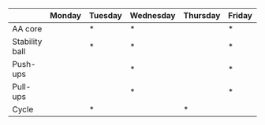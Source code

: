 | | Monday | Tuesday | Wednesday | Thursday | Friday | Saturday | Sunday |
| ---- | ---- | ---- | ---- | ---- | ---- | ---- | ---- | 
| AA core |    | * | * |   |  * | | |
| Stability ball |  |  * |  * |   |  * | | |
| Push-ups |  | |  * | | *  | | |
| Pull-ups | | | *  | | *  | | |
| Cycle | |  * | |  * | |  * |  * |